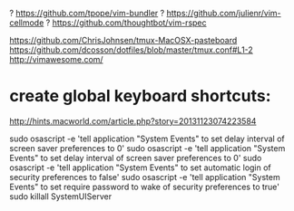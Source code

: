 
? https://github.com/tpope/vim-bundler
? https://github.com/julienr/vim-cellmode
? https://github.com/thoughtbot/vim-rspec

https://github.com/ChrisJohnsen/tmux-MacOSX-pasteboard
https://github.com/dcosson/dotfiles/blob/master/tmux.conf#L1-2
http://vimawesome.com/

# create global keyboard shortcuts:
http://hints.macworld.com/article.php?story=20131123074223584

sudo osascript -e 'tell application "System Events" to set delay interval of screen saver preferences to 0'
sudo osascript -e 'tell application "System Events" to set delay interval of screen saver preferences to 0'
sudo osascript -e 'tell application "System Events" to set automatic login of security preferences to false'
sudo osascript -e 'tell application "System Events" to set require password to wake of security preferences to true'
sudo killall SystemUIServer


